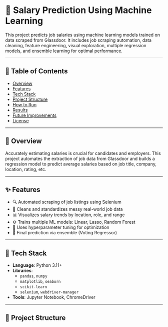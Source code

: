 

# 💼 Salary Prediction Using Machine Learning

This project predicts job salaries using machine learning models trained on data scraped from Glassdoor. It includes job scraping automation, data cleaning, feature engineering, visual exploration, multiple regression models, and ensemble learning for optimal performance.

---

## 📌 Table of Contents

- [Overview](#overview)
- [Features](#features)
- [Tech Stack](#tech-stack)
- [Project Structure](#project-structure)
- [How to Run](#how-to-run)
- [Results](#results)
- [Future Improvements](#future-improvements)
- [License](#license)

---

## 📖 Overview

Accurately estimating salaries is crucial for candidates and employers. This project automates the extraction of job data from Glassdoor and builds a regression model to predict average salaries based on job title, company, location, rating, etc.

---

## ✨ Features

- 🔍 Automated scraping of job listings using Selenium
- 🧹 Cleans and standardizes messy real-world job data
- 📊 Visualizes salary trends by location, role, and range
- ⚙️ Trains multiple ML models: Linear, Lasso, Random Forest
- 🧠 Uses hyperparameter tuning for optimization
- 🤖 Final prediction via ensemble (Voting Regressor)

---

## 🧰 Tech Stack

- **Language**: Python 3.11+
- **Libraries**:
  - `pandas`, `numpy`
  - `matplotlib`, `seaborn`
  - `scikit-learn`
  - `selenium`, `webdriver-manager`
- **Tools**: Jupyter Notebook, ChromeDriver

---

## 📁 Project Structure

